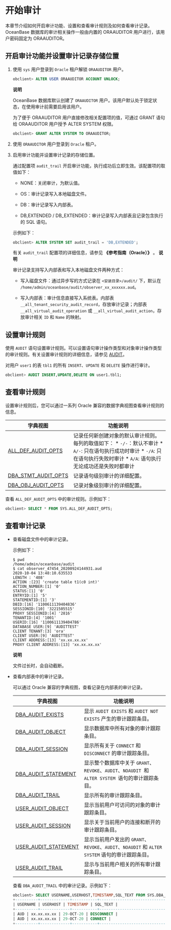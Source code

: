 开始审计 
=========================

本章节介绍如何开启审计功能、设置和查看审计规则及如何查看审计记录。OceanBase 数据库的审计相关操作一般由内置的 ORAAUDITOR 用户进行，该用户密码固定为 ORAAUDITOR。

开启审计功能并设置审计记录存储位置 
--------------------------------------

1. 使用 `sys` 用户登录到 `Oracle` 租户解锁 `ORAAUDITOR` 用户。

   ```sql
   obclient> ALTER USER ORAAUDITOR ACCOUNT UNLOCK;
   ```

   
   **说明**

   

   OceanBase 数据库默认创建了 `ORAAUDITOR` 用户。该用户默认处于锁定状态，在使用审计前需要启用该用户。

   为了便于 ORAAUDITOR 用户直接修改相关配置项的值，可通过 GRANT 语句给 ORAAUDITOR 用户授予 ALTER SYSTEM 权限。

   ```sql
   obclient> GRANT ALTER SYSTEM TO ORAAUDITOR;
   ```

   

2. 使用 `ORAAUDITOR` 用户登录到 `Oracle` 租户。

   

3. 启用审计功能并设置审计记录的存储位置。

   通过配置项 `audit_trail` 开启审计功能，执行成功后立即生效。该配置项的取值如下：
   * NONE：关闭审计，为默认值。

     
   
   * OS：审计记录写入本地磁盘文件。

     
   
   * DB：审计记录写入内部表。

     
   
   * DB,EXTENDED / DB_EXTENDED：审计记录写入内部表且记录包含执行的 SQL 语句。

     
   

   

   示例如下：

   ```sql
   obclient> ALTER SYSTEM SET audit_trail = 'DB,EXTENDED';
   ```

   

   有关 `audit_trail` 配置项的详细信息，请参见 **《参考指南（Oracle）》** 。
   **说明**

   

   审计记录支持写入内部表和写入本地磁盘文件两种方式：
   * 写入磁盘文件：通过异步写的方式记录在 `<安装目录>/audit/` 下，默认在 `/home/admin/oceanbase/audit/observer_xx_xxxxxx.aud`。

     
   
   * 写入内部表：审计信息直接写入系统表。内部表 `__all_tenant_security_audit_record`，存放审计记录；内部表 `__all_virtual_audit_operation` 或 `__all_virtual_audit_action`，存放审计相关 `ID` 和 `Name` 的映射。

     
   

   
   




设置审计规则 
---------------------------

使用 `AUDIT` 语句设置审计规则。可以设置语句审计操作类型和对象审计操作类型的审计规则。有关设置审计规则的详细信息，请参见 [AUDIT](../../../4.development-guide-refactoring-1/5.sql-syntax/3.common-tenant-oracle-mode/9.sql-statement-1/3.DCL/2.AUDIT.md)。

对用户 `user1` 的表 `tbl1` 的所有 `INSERT`、`UPDATE` 和 `DELETE` 操作进行审计。

```sql
obclient> AUDIT INSERT,UPDATE,DELETE ON user1.tbl1;
```



查看审计规则 
---------------------------

设置审计规则后，您可以通过一系列 Oracle 兼容的数据字典视图查看审计规则的信息。


|                                字典视图                                |                                                                                                                                               功能说明                                                                                                                                                |
|--------------------------------------------------------------------|---------------------------------------------------------------------------------------------------------------------------------------------------------------------------------------------------------------------------------------------------------------------------------------------------|
| [ALL_DEF_AUDIT_OPTS](../../13.system-reference/2.reference-oracle-mode/1.system-view-5/2.dictionary-view-6/9.ALL_DEF_AUDIT_OPTS-1.md)  | 记录任何新创建对象的默认审计规则。每列的取值如下： * `-/-`：默认不审计  * `A/-`: 只在语句执行成功时审计  * `-/A`: 只在语句执行失败时审计  * `A/A`: 语句执行无论成功还是失败时都审计   |
| [DBA_STMT_AUDIT_OPTS](../../13.system-reference/2.reference-oracle-mode/1.system-view-5/2.dictionary-view-6/100.DBA_STMT_AUDIT_OPTS-1.md) | 记录语句级别审计的详细配置。                                                                                                                                                                                                                                                                                    |
| [DBA_OBJ_AUDIT_OPTS](../../13.system-reference/2.reference-oracle-mode/1.system-view-5/2.dictionary-view-6/85.DBA_OBJ_AUDIT_OPTS-1.md)  | 记录对象级别审计的详细配置。                                                                                                                                                                                                                                                                                    |



查看 `ALL_DEF_AUDIT_OPTS` 中的审计规则。示例如下：

```sql
obclient> SELECT * FROM SYS.ALL_DEF_AUDIT_OPTS;
```



查看审计记录 
---------------------------

* 查看磁盘文件中的审计记录。

  示例如下：

  ```shell
  $ pwd
  /home/admin/oceanbase/audit
  $ cat observer_47454_20200924144931.aud
  2020-10-04 13:48:10.635533
  LENGTH : '408'
  ACTION :[23] 'create table t1(c0 int)'
  ACTION_NUMBER:[1] '0'
  STATUS:[1] '0'
  ENTRYID:[1] '5'
  STATEMENTID:[1] '3'
  DBID:[16] '1100611139404836'
  SESSIONID:[10] '3221505515'
  PROXY SESSIONID:[4] '2816'
  TENANTID:[4] '1001'
  USERID:[16] '1100611139404786'
  DATABASE USER:[9] 'AUDITTEST'
  CLIENT TENANT:[3] 'ora'
  CLIENT USER:[9] 'AUDITTEST'
  CLIENT ADDRESS:[13] 'xx.xx.xx.xx'
  PROXY CLIENT ADDRESS:[13] 'xx.xx.xx.xx'
  ```

  
  **说明**

  

  文件过长时，会自动截断。
  

* 查看内部表中的审计记录。

  可以通过 Oracle 兼容的字典视图，查看记录在内部表的审计记录。
  

  |                                字典视图                                 |                                   功能说明                                    |
  |---------------------------------------------------------------------|---------------------------------------------------------------------------|
  | [DBA_AUDIT_EXISTS](../../13.system-reference/2.reference-oracle-mode/1.system-view-5/2.dictionary-view-6/56.DBA_AUDIT_EXISTS-1.md)     | 显示 `AUDIT EXISTS` 和 `AUDIT NOT EXISTS` 产生的审计跟踪条目。                         |
  | [DBA_AUDIT_OBJECT](../../13.system-reference/2.reference-oracle-mode/1.system-view-5/2.dictionary-view-6/57.DBA_AUDIT_OBJECT-1.md)     | 显示数据库中所有对象的审计跟踪条目。                                                        |
  | [DBA_AUDIT_SESSION](../../13.system-reference/2.reference-oracle-mode/1.system-view-5/2.dictionary-view-6/58.DBA_AUDIT_SESSION-1.md)    | 显示所有关于 `CONNECT` 和 `DISCONNECT` 的审计跟踪条目。                                  |
  | [DBA_AUDIT_STATEMENT](../../13.system-reference/2.reference-oracle-mode/1.system-view-5/2.dictionary-view-6/59.DBA_AUDIT_STATEMENT-1.md)  | 显示整个数据库中关于 `GRANT`、`REVOKE`、`AUDIT`、`NOAUDIT `和 `ALTER SYSTEM `语句的审计跟踪条目。 |
  | [DBA_AUDIT_TRAIL](../../13.system-reference/2.reference-oracle-mode/1.system-view-5/2.dictionary-view-6/60.DBA_AUDIT_TRAIL-1.md)      | 显示所有的审计跟踪条目。                                                              |
  | [USER_AUDIT_OBJECT](../../13.system-reference/2.reference-oracle-mode/1.system-view-5/2.dictionary-view-6/144.USER_AUDIT_OBJECT-1.md)    | 显示当前用户可访问的对象的审计跟踪条目。                                                      |
  | [USER_AUDIT_SESSION](../../13.system-reference/2.reference-oracle-mode/1.system-view-5/2.dictionary-view-6/145.USER_AUDIT_SESSION-1.md)   | 显示关于当前用户的连接和断开的审计跟踪条目。                                                    |
  | [USER_AUDIT_STATEMENT](../../13.system-reference/2.reference-oracle-mode/1.system-view-5/2.dictionary-view-6/146.USER_AUDIT_STATEMENT-1.md) | 显示当前用户发出的 `GRANT`、`REVOKE`、`AUDIT`、`NOAUDIT` 和 `ALTER SYSTEM` 语句的审计跟踪条目。  |
  | [USER_AUDIT_TRAIL](../../13.system-reference/2.reference-oracle-mode/1.system-view-5/2.dictionary-view-6/147.USER_AUDIT_TRAIL-1.md)     | 显示与当前用户相关的所有审计跟踪条目。                                                       |

  

  查看 `DBA_AUDIT_TRAIL` 中的审计记录。示例如下：

  ```sql
  obclient> SELECT USERNAME,USERHOST,TIMESTAMP,SQL_TEXT FROM SYS.DBA_AUDIT_TRAIL;
  +----------+-------------+-----------+-----------------------------------------------------------------+
  | USERNAME | USERHOST | TIMESTAMP | SQL_TEXT |
  +----------+-------------+-----------+-----------------------------------------------------------------+
  | AUD | xx.xx.xx.xx | 29-OCT-20 | DISCONNECT |
  | AUD | xx.xx.xx.xx | 29-OCT-20 | CONNECT |
  +----------+-------------+-----------+-----------------------------------------------------------------+
  ```

  




